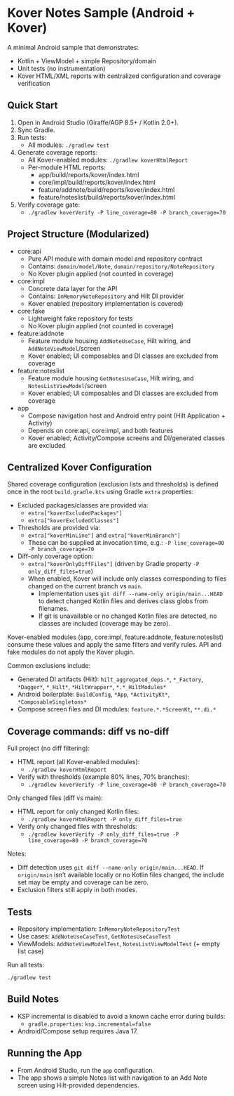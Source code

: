 # Kover Notes Sample (Android + Kover)

A minimal Android sample that demonstrates:
- Kotlin + ViewModel + simple Repository/domain
- Unit tests (no instrumentation)
- Kover HTML/XML reports with centralized configuration and coverage verification

## Quick Start
1. Open in Android Studio (Giraffe/AGP 8.5+ / Kotlin 2.0+).
2. Sync Gradle.
3. Run tests:
   - All modules: `./gradlew test`
4. Generate coverage reports:
   - All Kover-enabled modules: `./gradlew koverHtmlReport`
   - Per-module HTML reports:
     - app/build/reports/kover/index.html
     - core/impl/build/reports/kover/index.html
     - feature/addnote/build/reports/kover/index.html
     - feature/noteslist/build/reports/kover/index.html
5. Verify coverage gate:
   - `./gradlew koverVerify -P line_coverage=80 -P branch_coverage=70`

## Project Structure (Modularized)
- core:api
  - Pure API module with domain model and repository contract
  - Contains: `domain/model/Note`, `domain/repository/NoteRepository`
  - No Kover plugin applied (not counted in coverage)
- core:impl
  - Concrete data layer for the API
  - Contains: `InMemoryNoteRepository` and Hilt DI provider
  - Kover enabled (repository implementation is covered)
- core:fake
  - Lightweight fake repository for tests
  - No Kover plugin applied (not counted in coverage)
- feature:addnote
  - Feature module housing `AddNoteUseCase`, Hilt wiring, and `AddNoteViewModel`/screen
  - Kover enabled; UI composables and DI classes are excluded from coverage
- feature:noteslist
  - Feature module housing `GetNotesUseCase`, Hilt wiring, and `NotesListViewModel`/screen
  - Kover enabled; UI composables and DI classes are excluded from coverage
- app
  - Compose navigation host and Android entry point (Hilt Application + Activity)
  - Depends on core:api, core:impl, and both features
  - Kover enabled; Activity/Compose screens and DI/generated classes are excluded

## Centralized Kover Configuration
Shared coverage configuration (exclusion lists and thresholds) is defined once in the root `build.gradle.kts` using Gradle `extra` properties:
- Excluded packages/classes are provided via:
  - `extra["koverExcludedPackages"]`
  - `extra["koverExcludedClasses"]`
- Thresholds are provided via:
  - `extra["koverMinLine"]` and `extra["koverMinBranch"]`
  - These can be supplied at invocation time, e.g.: `-P line_coverage=80 -P branch_coverage=70`
- Diff-only coverage option:
  - `extra["koverOnlyDiffFiles"]` (driven by Gradle property `-P only_diff_files=true`)
  - When enabled, Kover will include only classes corresponding to files changed on the current branch vs `main`.
    - Implementation uses `git diff --name-only origin/main...HEAD` to detect changed Kotlin files and derives class globs from filenames.
    - If git is unavailable or no changed Kotlin files are detected, no classes are included (coverage may be zero).

Kover-enabled modules (app, core:impl, feature:addnote, feature:noteslist) consume these values and apply the same filters and verify rules. API and fake modules do not apply the Kover plugin.

Common exclusions include:
- Generated DI artifacts (Hilt): `hilt_aggregated_deps.*`, `*_Factory`, `*Dagger*`, `*_Hilt*`, `*HiltWrapper*`, `*.*_HiltModules*`
- Android boilerplate: `BuildConfig`, `*App`, `*ActivityKt*`, `*ComposableSingletons*`
- Compose screen files and DI modules: `feature.*.*ScreenKt`, `**.di.*`

## Coverage commands: diff vs no-diff

Full project (no diff filtering):
- HTML report (all Kover-enabled modules):
  - `./gradlew koverHtmlReport`
- Verify with thresholds (example 80% lines, 70% branches):
  - `./gradlew koverVerify -P line_coverage=80 -P branch_coverage=70`

Only changed files (diff vs main):
- HTML report for only changed Kotlin files:
  - `./gradlew koverHtmlReport -P only_diff_files=true`
- Verify only changed files with thresholds:
  - `./gradlew koverVerify -P only_diff_files=true -P line_coverage=80 -P branch_coverage=70`

Notes:
- Diff detection uses `git diff --name-only origin/main...HEAD`. If `origin/main` isn’t available locally or no Kotlin files changed, the include set may be empty and coverage can be zero.
- Exclusion filters still apply in both modes.

## Tests
- Repository implementation: `InMemoryNoteRepositoryTest`
- Use cases: `AddNoteUseCaseTest`, `GetNotesUseCaseTest`
- ViewModels: `AddNoteViewModelTest`, `NotesListViewModelTest` (+ empty list case)

Run all tests:
```
./gradlew test
```

## Build Notes
- KSP incremental is disabled to avoid a known cache error during builds:
  - `gradle.properties`: `ksp.incremental=false`
- Android/Compose setup requires Java 17.

## Running the App
- From Android Studio, run the `app` configuration.
- The app shows a simple Notes list with navigation to an Add Note screen using Hilt-provided dependencies.